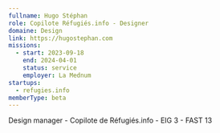 ```yaml
---
fullname: Hugo Stéphan
role: Copilote Réfugiés.info - Designer
domaine: Design
link: https://hugostephan.com
missions:
  - start: 2023-09-18
    end: 2024-04-01
    status: service
    employer: La Mednum
startups:
  - refugies.info
memberType: beta
---
```


Design manager - Copilote de Réfugiés.info - EIG 3 - FAST 13
